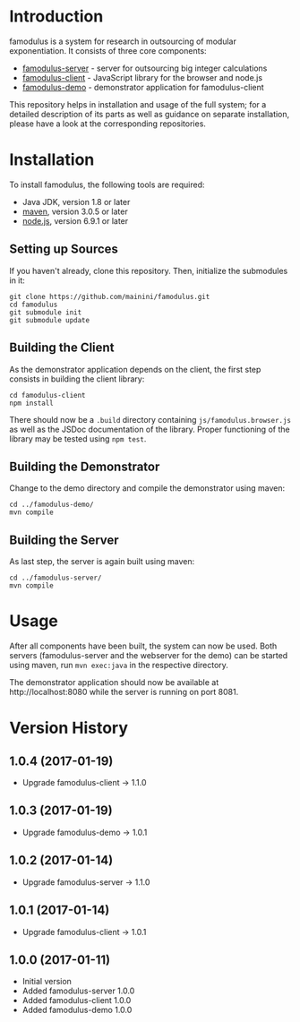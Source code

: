 # Introduction

famodulus is a system for research in outsourcing of modular exponentiation. It consists of three core components:

* [famodulus-server](https://github.com/mainini/famodulus-server) - server for outsourcing big integer calculations
* [famodulus-client](https://github.com/mainini/famodulus-client) - JavaScript library for the browser and node.js
* [famodulus-demo](https://github.com/mainini/famodulus-demo) - demonstrator application for famodulus-client

This repository helps in installation and usage of the full system; for a detailed description of its parts as well
as guidance on separate installation, please have a look at the corresponding repositories.

# Installation

To install famodulus, the following tools are required:

* Java JDK, version 1.8 or later
* [maven](https://maven.apache.org), version 3.0.5 or later
* [node.js](https://nodejs.org), version 6.9.1 or later

## Setting up Sources

If you haven't already, clone this repository. Then, initialize the submodules in it:

    git clone https://github.com/mainini/famodulus.git
    cd famodulus
    git submodule init
    git submodule update

## Building the Client

As the demonstrator application depends on the client, the first step consists in building the client library:

    cd famodulus-client
    npm install

There should now be a `.build` directory containing `js/famodulus.browser.js` as well as the JSDoc documentation
of the library. Proper functioning of the library  may be tested using `npm test`.

## Building the Demonstrator

Change to the demo directory and compile the demonstrator using maven:

    cd ../famodulus-demo/
    mvn compile

## Building the Server

As last step, the server is again built using maven:

    cd ../famodulus-server/
    mvn compile

# Usage

After all components have been built, the system can now be used. Both servers (famodulus-server and the webserver for the demo) can be started using maven, run `mvn exec:java` in the respective directory.

The demonstrator application should now be available at http://localhost:8080 while the server is running on port 8081.

# Version History

## 1.0.4 (2017-01-19)

* Upgrade famodulus-client -> 1.1.0

## 1.0.3 (2017-01-19)

* Upgrade famodulus-demo -> 1.0.1

## 1.0.2 (2017-01-14)

* Upgrade famodulus-server -> 1.1.0

## 1.0.1 (2017-01-14)

* Upgrade famodulus-client -> 1.0.1

## 1.0.0 (2017-01-11)

* Initial version
* Added famodulus-server 1.0.0
* Added famodulus-client 1.0.0
* Added famodulus-demo 1.0.0
